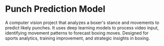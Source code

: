 # Punch Prediction Model
A computer vision project that analyzes a boxer's stance and movements to predict likely punches. It uses deep learning models to process video input, identifying movement patterns to forecast boxing moves. Designed for sports analytics, training improvement, and strategic insights in boxing.
